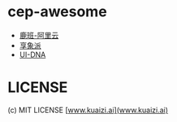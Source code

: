 # cep-awesome

* [鹿班-阿里云](./examples/luban)
* [享象派](./examples/com.xxpie.psplugin)
* [UI-DNA](https://github.com/nullice/UI-DNA)

# LICENSE

(c) MIT LICENSE [www.kuaizi.ai](www.kuaizi.ai)